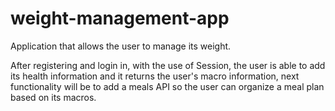 # weight-management-app
Application that allows the user to manage its weight.

After registering and login in, with the use of Session, the user is able to add its health information and it returns the user's macro information, next functionality will be to add a meals API so the user can organize a meal plan based on its macros.


